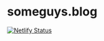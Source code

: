 # someguys.blog

[![Netlify Status](https://api.netlify.com/api/v1/badges/746dc785-842c-4593-bcbc-db7395b89a52/deploy-status)](https://app.netlify.com/sites/someguysblog/deploys)